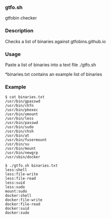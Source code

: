 ### gtfo.sh
gtfobin checker

### Description
Checks a list of binaries against gtfobins.github.io

### Usage
Paste a list of binaries into a text file
./gtfo.sh <txt file>

*binaries.txt contains an example list of binaries

### Example
```
$ cat binaries.txt 
/usr/bin/gpasswd
/usr/bin/chfn
/usr/bin/pkexec
/usr/bin/umount
/usr/bin/less
/usr/bin/passwd
/usr/bin/sudo
/usr/bin/chsh
/usr/bin/at
/usr/bin/fusermount
/usr/bin/su
/usr/bin/mount
/usr/bin/newgrp
/usr/sbin/docker

$ ./gtfo.sh binaries.txt 
less:shell
less:file-write
less:file-read
less:suid
less:sudo
mount:sudo
docker:shell
docker:file-write
docker:file-read
docker:suid
docker:sudo
```